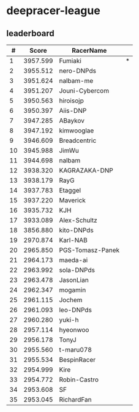 # deepracer-league

## leaderboard

<!-- leaderboard -->
| # | Score | RacerName |   |
| - | ----- | --------- | - |
| 1 | 3957.599 | Fumiaki | * |
| 2 | 3955.512 | nero-DNPds | |
| 3 | 3951.624 | nalbam-me | |
| 4 | 3951.207 | Jouni-Cybercom | |
| 5 | 3950.563 | hiroisojp | |
| 6 | 3950.397 | Aiis-DNP | |
| 7 | 3947.285 | ABaykov | |
| 8 | 3947.192 | kimwooglae | |
| 9 | 3946.609 | Breadcentric | |
| 10 | 3945.988 | JimWu | |
| 11 | 3944.698 | nalbam | |
| 12 | 3938.320 | KAGRAZAKA-DNP | |
| 13 | 3938.179 | RayG | |
| 14 | 3937.783 | Etaggel | |
| 15 | 3937.220 | Maverick | |
| 16 | 3935.732 | KJH | |
| 17 | 3933.089 | Alex-Schultz | |
| 18 | 3856.880 | kito-DNPds | |
| 19 | 2970.874 | Karl-NAB | |
| 20 | 2965.850 | PGS-Tomasz-Panek | |
| 21 | 2964.173 | maeda-ai | |
| 22 | 2963.992 | sola-DNPds | |
| 23 | 2963.478 | JasonLian | |
| 24 | 2962.347 | mogamin | |
| 25 | 2961.115 | Jochem | |
| 26 | 2961.093 | leo-DNPds | |
| 27 | 2960.280 | yuki-h | |
| 28 | 2957.114 | hyeonwoo | |
| 29 | 2956.178 | TonyJ | |
| 30 | 2955.560 | t-maru078 | |
| 31 | 2955.534 | BespinRacer | |
| 32 | 2954.999 | Kire | |
| 33 | 2954.772 | Robin-Castro | |
| 34 | 2953.608 | SF | |
| 35 | 2953.045 | RichardFan | |
